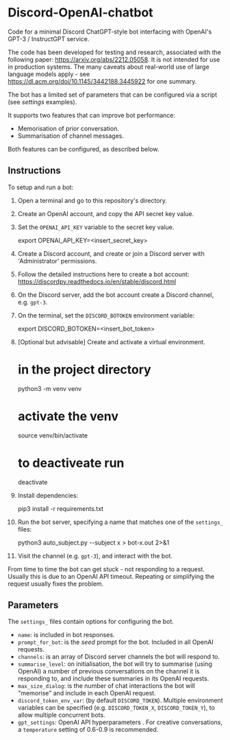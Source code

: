 # Discord-OpenAI-chatbot

Code for a minimal Discord ChatGPT-style bot interfacing with OpenAI's GPT-3 / InstructGPT service. 

The code has been developed for testing and research, associated with the following paper: https://arxiv.org/abs/2212.05058. It is not intended for use in production systems. The many caveats about real-world use of large language models apply - see https://dl.acm.org/doi/10.1145/3442188.3445922 for one summary.

The bot has a limited set of parameters that can be configured via a script (see *settings* examples).

It supports two features that can improve bot performance:

 - Memorisation of prior conversation.
 - Summarisation of channel messages.

Both features can be configured, as described below.


## Instructions

To setup and run a bot:


1. Open a terminal and go to this repository's directory.
2. Create an OpenAI account, and copy the API secret key value.
3. Set the `OPENAI_API_KEY` variable to the secret key value.

    export OPENAI_API_KEY=<insert_secret_key>

4. Create a Discord account, and create or join a Discord server with 'Administrator' permissions.
5. Follow the detailed instructions here to create a bot account:
   <https://discordpy.readthedocs.io/en/stable/discord.html>
   
6. On the Discord server, add the bot account create a Discord channel, e.g. `gpt-3`.
7. On the terminal, set the `DISCORD_BOTOKEN` environment variable:

    export DISCORD_BOTOKEN=<insert_bot_token>

9. [Optional but advisable] Create and activate a virtual environment.
    
    # in the project directory
    python3 -m venv venv
    # activate the venv
    source venv/bin/activate
    # to deactiveate run
    deactivate

10. Install dependencies:

    pip3 install -r requirements.txt

11. Run the bot server, specifying a name that matches one of the `settings_` files:

    python3 auto_subject.py --subject x > bot-x.out 2>&1

12. Visit the channel (e.g. `gpt-3`), and interact with the bot.


From time to time the bot can get stuck - not responding to a request. Usually this is due to an OpenAI API timeout. Repeating or simplifying the request usually fixes the problem.



## Parameters


The `settings_` files contain options for configuring the bot. 

 - `name`: is included in bot responses.
 - `prompt_for_bot`: is the *seed* prompt for the bot. Included in all OpenAI requests.
 - `channels`: is an array of Discord server channels the bot will respond to.
 - `summarise_level`: on initialisation, the bot will try to summarise (using OpenAI) a number of previous conversations on the channel it is responding to, and include these summaries in its OpenAI requests.
 - `max_size_dialog`: is the number of chat interactions the bot will "memorise" and include in each OpenAI request.
 - `discord_token_env_var`: (by default `DISCORD_TOKEN`). Multiple environment variables can be specified (e.g. `DISCORD_TOKEN_X`, `DISCORD_TOKEN_Y`), to allow multiple concurrent bots. 
 - `gpt_settings`: OpenAI API hyperparameters . For creative conversations, a `temperature` setting of 0.6-0.9 is recommended.
